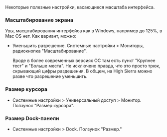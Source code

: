 Некоторые полезные настройки, касающиеся масштаба интерфейса.

### Масштабирование экрана

Увы, масштабирования интерфейса как в Windows, например до 125%, в Mac OS нет. Как вариант, можно:

* Уменьшить разрешение. Системные настройки > Мониторы, радиокнопка "Масштабирование".

  Вроде в более современных версиях ОС там есть пункт "Крупнее тест" и "Больше места". Не исключено правда, что это просто трюк, скрывающий цифры раздешения. В общем, на High Sierra можно разве что разрешение уменьшить.

### Размер курсора

* Системные настройки > Универсальный доступ > Монитор. Ползунок "Размер курсора".

### Размер Dock-панели

* Системные настройки > Dock. Ползунок "Размер."